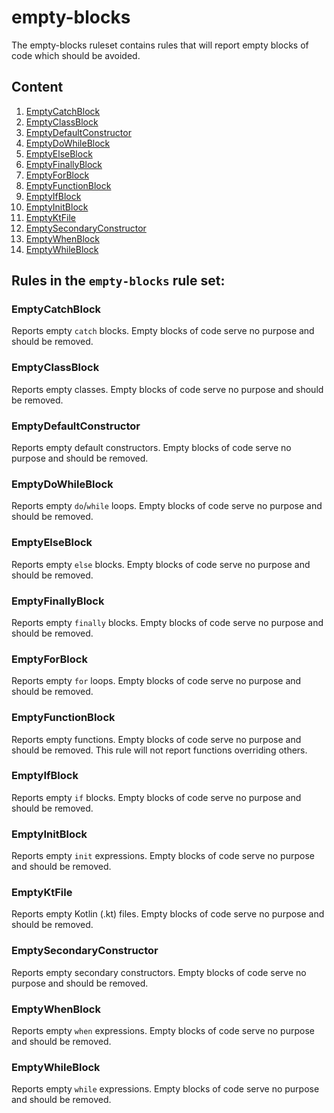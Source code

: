 # empty-blocks

The empty-blocks ruleset contains rules that will report empty blocks of code
which should be avoided.

## Content

1. [EmptyCatchBlock](#EmptyCatchBlock)
2. [EmptyClassBlock](#EmptyClassBlock)
3. [EmptyDefaultConstructor](#EmptyDefaultConstructor)
4. [EmptyDoWhileBlock](#EmptyDoWhileBlock)
5. [EmptyElseBlock](#EmptyElseBlock)
6. [EmptyFinallyBlock](#EmptyFinallyBlock)
7. [EmptyForBlock](#EmptyForBlock)
8. [EmptyFunctionBlock](#EmptyFunctionBlock)
9. [EmptyIfBlock](#EmptyIfBlock)
10. [EmptyInitBlock](#EmptyInitBlock)
11. [EmptyKtFile](#EmptyKtFile)
12. [EmptySecondaryConstructor](#EmptySecondaryConstructor)
13. [EmptyWhenBlock](#EmptyWhenBlock)
14. [EmptyWhileBlock](#EmptyWhileBlock)
## Rules in the `empty-blocks` rule set:

### EmptyCatchBlock

Reports empty `catch` blocks. Empty blocks of code serve no purpose and should be removed.

### EmptyClassBlock

Reports empty classes. Empty blocks of code serve no purpose and should be removed.

### EmptyDefaultConstructor

Reports empty default constructors. Empty blocks of code serve no purpose and should be removed.

### EmptyDoWhileBlock

Reports empty `do`/`while` loops. Empty blocks of code serve no purpose and should be removed.

### EmptyElseBlock

Reports empty `else` blocks. Empty blocks of code serve no purpose and should be removed.

### EmptyFinallyBlock

Reports empty `finally` blocks. Empty blocks of code serve no purpose and should be removed.

### EmptyForBlock

Reports empty `for` loops. Empty blocks of code serve no purpose and should be removed.

### EmptyFunctionBlock

Reports empty functions. Empty blocks of code serve no purpose and should be removed.
This rule will not report functions overriding others.

### EmptyIfBlock

Reports empty `if` blocks. Empty blocks of code serve no purpose and should be removed.

### EmptyInitBlock

Reports empty `init` expressions. Empty blocks of code serve no purpose and should be removed.

### EmptyKtFile

Reports empty Kotlin (.kt) files. Empty blocks of code serve no purpose and should be removed.

### EmptySecondaryConstructor

Reports empty secondary constructors. Empty blocks of code serve no purpose and should be removed.

### EmptyWhenBlock

Reports empty `when` expressions. Empty blocks of code serve no purpose and should be removed.

### EmptyWhileBlock

Reports empty `while` expressions. Empty blocks of code serve no purpose and should be removed.

